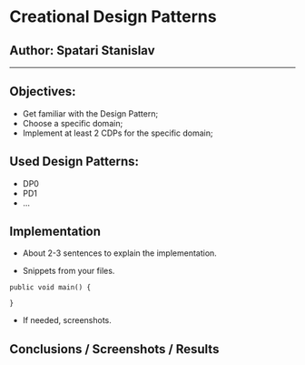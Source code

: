 # Creational Design Patterns


## Author: Spatari Stanislav

----

## Objectives:

* Get familiar with the Design Pattern;
* Choose a specific domain;
* Implement at least 2 CDPs for the specific domain; 


## Used Design Patterns: 

* DP0
* PD1
* ...


## Implementation

* About 2-3 sentences to explain the implementation.


* Snippets from your files.

```
public void main() {

}
```

* If needed, screenshots.


## Conclusions / Screenshots / Results
